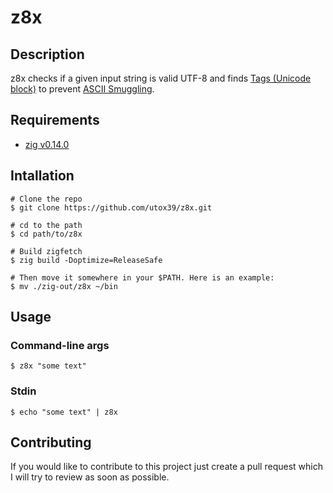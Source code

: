 # z8x

## Description

z8x checks if a given input string is valid UTF-8 and finds [Tags (Unicode block)](https://en.wikipedia.org/wiki/Tags_(Unicode_block))
to prevent [ASCII Smuggling](https://embracethered.com/blog/posts/2024/hiding-and-finding-text-with-unicode-tags/).

## Requirements

- [zig v0.14.0](https://ziglang.org/)

## Intallation

```console
# Clone the repo
$ git clone https://github.com/utox39/z8x.git

# cd to the path
$ cd path/to/z8x

# Build zigfetch
$ zig build -Doptimize=ReleaseSafe

# Then move it somewhere in your $PATH. Here is an example:
$ mv ./zig-out/z8x ~/bin
```

## Usage

### Command-line args

```console
$ z8x "some text"

```

### Stdin

```console
$ echo "some text" | z8x

```

## Contributing

If you would like to contribute to this project just create a pull request which I will try to review as soon as possible.
